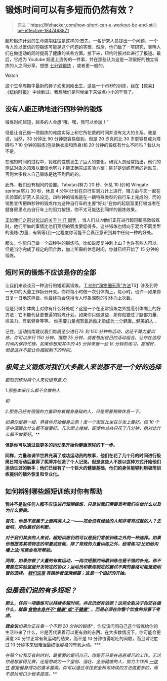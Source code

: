 # 锻炼时间可以有多短而仍然有效？

> 原文：<https://lifehacker.com/how-short-can-a-workout-be-and-still-be-effective-1847468871>

超短锻炼计划的生命周期往往是这样的:首先，一名研究人员提出一个问题，一个令人难以置信的短锻炼可能是这个问题的答案。然后，他们做了一项研究，表明人们在做运动的同时提高了健康的某些方面。接下来，纽约时报对此进行了报道。最后，它成为 Youtube 频道上流传的一件事，并在那些认为这是一项很好的独立锻炼的人之间分享。想想 [七分钟锻炼](https://lifehacker.com/lets-revisit-the-seven-minute-workout-1843201042) ，或者更一般的。

Watch

这个生命周期中最新的狮子幼崽刚刚出生，这是一个*四秒*的训练，我在【惊喜】 [《纽约时报》](https://www.nytimes.com/2021/08/11/well/move/exercise-high-intensity-interval-training-hiit.html) 中读到过。我想我们是时候坐下来做点小小的干预了。

## 没有人能正确地进行四秒钟的锻炼

锻炼时间越短，越多的人会想“哦，嘿，我可以参加！”

但是让自己做一项锻炼的难度实际上和它所花费的时间并没有太大的关系。我是说，当然，30 分钟比 90 分钟更容易做到。但是 20 岁真的比 30 岁更容易成为障碍吗？10 分钟的锻炼(包括换衣服和热身)和 20 分钟的锻炼有什么不同吗？我认为不是。

在缩短时间的过程中，锻炼的性质发生了巨大的变化。研究人员经常指出，他们的测试对象必须难以置信地努力才能正确完成实验方案；除非是训练有素的运动员，否则大多数人自己锻炼是达不到目的的。

此外，我们没有相同的设置。Tabatas(努力 20 秒，休息 10 秒)和 Wingate sprints(努力 30 秒，休息 4 分钟)计划在自行车测力计上进行，阻力由与您一起在实验室的研究人员设定。四秒钟的锻炼是在一辆特殊类型的自行车上完成的，而的销售宣传把四秒钟的锻炼作为这种自行车的主要“好处”在你的起居室里打嗝或者在健身房里点击自行车上的阻力按钮，你不太可能达到同样的锻炼效果。

[正如我们之前讨论过的关于 HIIT 趋势](https://lifehacker.com/most-hiit-workouts-arent-really-hiit-1846409560) ，当人们*认为*他们正在进行超短超高效锻炼时，他们所做的事情比他们预期的强度要低得多。这些锻炼也倾向于混合不同类型的锻炼(力量、有氧等)到一定程度你可能不会真正意识到其中任何一种的好处。

那么，你能自己做一个四秒钟的锻炼吗，比如说反复冲刺上山？也许有些人可以。但是当你完成了规定的回合数，加上所需的休息时间，你就已经开始了 15 分钟的锻炼。

## 短时间的锻炼不应该是你的全部

让我们来谈谈另一种流行的短距离锻炼。 [T 他的“润物细无声”方法](https://lifehacker.com/do-more-pull-ups-or-push-ups-by-spreading-them-out-thro-1831586177)T5】涉及到将一天中的大量工作拆分开来。你将每小时做一次引体向上，每小时，也许—如果你日复一日地这样做，你最终将会获得令人印象深刻的引体向上次数。

但是只做引体向上对你有什么好处呢？这是一个在正常锻炼之外提高引体向上的好方法；它不能代替更普遍的锻炼计划。如果你只做这些，那你就错过了腿部力量、推进力、有氧健身等等。 [你需要力量*和*有氧运动才能成为一个健康、健美的人](https://lifehacker.com/why-cardio-and-strength-training-are-both-important-1845206358) 。

记住，运动指南建议我们每周至少进行[](https://lifehacker.com/how-much-exercise-do-i-really-need-1823708126)*75 到 150 分钟的活动，这还不算力量训练。你可以步行 150 分钟，慢跑 75 分钟，或者想出自己的活动组合，让你在这段时间内保持忙碌。如果你想用其中的 45 分钟来做一些 15 分钟的练习，那很好，但是这并不能让你摆脱剩下的时间。*

## *极简主义锻炼对我们大多数人来说都不是一个好的选择*

*超短训练对两个人来说很有意义:*

*1.那些本来什么都不会做的人*

*和*

*2.那些已经有很强的力量和有氧健身基础的人，只是需要稍微休息一下。*

*如果你是第一组，恭喜你开始健身之旅！走一个街区比坐在沙发上要好。做 10 个空中深蹲比什么都不做要好。几次爬上楼梯，即使你总共只花了几分钟，绝对比什么都不做要好*。**

**但是你可以通过做更多的运动来开始你健康旅程的下一步。**

**同样，力量和调节世界充满了成功运动员的故事，他们在花了几个月的时间进行极简日常活动后赢得了奖牌并创造了个人记录。但是这些人不是以这种方式开始他们运动生涯的新手；他们已经有了一个巨大的健康基础，他们的身体能够利用极简训练提供的额外恢复和专业化。**

## **如何辨别哪些超短训练对你有帮助**

**我并不是说任何人都不应该*进行短期锻炼，只是说我们需要思考我们在做什么以及为什么要做。***

***首先，你是不是属于上面两类人之一——完全没有经验的人和非常有成就的人？去做吧，用你最好的判断。***

***对于我们其余的人来说，超短训练仍然可以是我们常规训练之外的一种选择。如果你想提高某项特定的举重或技能，除了常规的力量训练之外，经常练习(比如给沟槽上油)可能会有所帮助。***

***同样，如果你做了大量的有氧运动，一两次短暂的间歇训练也是不错的补充。你不需要在实验室里开发特定的协议；运动员和教练制定的屡试不爽的套路可能是更明智的选择。 [我们这里](https://lifehacker.com/how-to-add-speedwork-to-your-running-to-get-stronger-a-1695337461) 有跑步者速滑纲要；这是一个很好的开始。*** 

## ***但是我们说的有多短呢？***

***那么，任何一项锻炼可以持续多短时间，并且仍然有效呢？这完全取决于你还在做什么，就像 [食物本身并不“健康”或“不健康”](https://lifehacker.com/no-one-food-item-is-bad-for-you-1846388498) ，而是必须在你整个饮食的背景下考虑。***

***我会说**如果你正在看一个不到 20 分钟的锻炼**，你应该问问自己这个锻炼给你的生活带来了什么，它是否代表着可以更有效的东西。在大多数情况下，你可能会更满意 30 分钟正常有氧运动的结果，而不是 10 分钟值得呕吐的间歇，而且*肯定*胜过 10 分钟本来很难但最终很容易的有氧运动。***

**在那个自我反省的时刻，最重要的是问自己，你是否只是在逃避艰苦的工作。无论你是想赢得比赛，还是想成为一个坚韧、强壮、全面健康的人，努力工作和 [一致性](https://lifehacker.com/consistency-is-the-solution-to-most-of-your-fitness-pro-1845417358) 都是健身成功的基本要素。你可以通过寻找安全和可持续的方法做更多的*，而不是找借口少做来提高。***